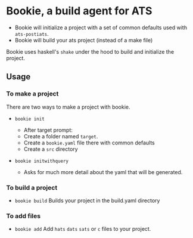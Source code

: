 # Bookie, a build agent for ATS

* Bookie will initialize a project with a set of common defaults used with `ats-postiats`. 
* Bookie will build your ats project (instead of a make file)

Bookie uses haskell's `shake` under the hood to build and initialize the project.

## Usage

### To make a project

There are two ways to make a project with bookie.  
* `bookie init`
  * After target prompt:
  * Create a folder named `target`.
  * Create a `bookie.yaml` file there with common defaults
  * Create a `src` directory

* `bookie initwithquery`
  * Asks for much more detail about the yaml that will be generated.


### To build a project  

* `bookie build` Builds your project in the build.yaml directory


### To add files

* `bookie add` Add `hats` `dats` `sats` or `c` files to your project.

